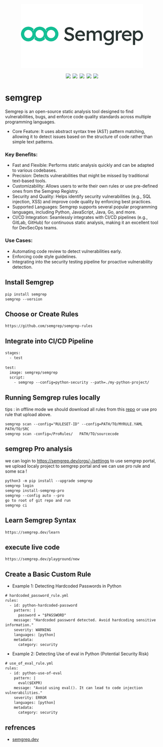 <h1 align="center">
  <br>
  <a href=""><img src="/img/logo.webp" alt="" width="400px;"></a>
  <br>
  <img src="https://img.shields.io/badge/PRs-welcome-blue">
  <img src="https://img.shields.io/github/last-commit/kh4sh3i/semgrep">
  <img src="https://img.shields.io/github/commit-activity/m/kh4sh3i/semgrep">
  <a href="https://twitter.com/intent/follow?screen_name=kh4sh3i_"><img src="https://img.shields.io/twitter/follow/kh4sh3i_?style=flat&logo=twitter"></a>
  <a href="https://github.com/kh4sh3i"><img src="https://img.shields.io/github/stars/kh4sh3i?style=flat&logo=github"></a>
</h1>


# semgrep
Semgrep is an open-source static analysis tool designed to find vulnerabilities, bugs, and enforce code quality standards across multiple programming languages.

* Core Feature: It uses abstract syntax tree (AST) pattern matching, allowing it to detect issues based on the structure of code rather than simple text patterns.

### Key Benefits:

*   Fast and Flexible: Performs static analysis quickly and can be adapted to various codebases.
*   Precision: Detects vulnerabilities that might be missed by traditional text-based tools.
*   Customizability: Allows users to write their own rules or use pre-defined ones from the Semgrep Registry.
*   Security and Quality: Helps identify security vulnerabilities (e.g., SQL injection, XSS) and improve code quality by enforcing best practices.
*   Supported Languages: Semgrep supports several popular programming languages, including Python, JavaScript, Java, Go, and more.
*   CI/CD Integration: Seamlessly integrates with CI/CD pipelines (e.g., GitLab, GitHub) for continuous static analysis, making it an excellent tool for DevSecOps teams.


### Use Cases:

* Automating code review to detect vulnerabilities early.
* Enforcing code style guidelines.
* Integrating into the security testing pipeline for proactive vulnerability detection.


## Install Semgrep
```
pip install semgrep
semgrep --version
```

## Choose or Create Rules
```
https://github.com/semgrep/semgrep-rules
```

## Integrate into CI/CD Pipeline
```
stages:
  - test

test:
  image: semgrep/semgrep
  script:
    - semgrep --config=python-security --path=./my-python-project/
```

## Running Semgrep rules locally
tips : in offline mode we should download all rules from this [repo](https://github.com/semgrep/semgrep-rules) or use pro rule that upload above.
```
semgrep scan --config="RULESET-ID" --config=PATH/TO/MYRULE.YAML PATH/TO/SRC
semgrep scan -config=/ProRules/   PATH/TO/sourcecode
```

## semgrep Pro analysis
we can login to https://semgrep.dev/orgs/-/settings to use semgrep portal,
we upload localy project to semgrep portal and we can use pro rule and some sca !

```
python3 -m pip install --upgrade semgrep
semgrep login
semgrep install-semgrep-pro
semgrep --config auto --pro
go to root of git repo and run
semgrep ci
```

## Learn Semgrep Syntax
```
https://semgrep.dev/learn
```

## execute live code
```
https://semgrep.dev/playground/new
```

## Create a Basic Custom Rule
* Example 1: Detecting Hardcoded Passwords in Python
```
# hardcoded_password_rule.yml
rules:
  - id: python-hardcoded-password
    pattern: |
      password = "$PASSWORD"
    message: "Hardcoded password detected. Avoid hardcoding sensitive information."
    severity: WARNING
    languages: [python]
    metadata:
      category: security
```

* Example 2: Detecting Use of eval in Python (Potential Security Risk)
```
# use_of_eval_rule.yml
rules:
  - id: python-use-of-eval
    pattern: |
      eval($EXPR)
    message: "Avoid using eval(). It can lead to code injection vulnerabilities."
    severity: ERROR
    languages: [python]
    metadata:
      category: security
```


## refrences
* [semgrep.dev](https://semgrep.dev/docs/semgrep-code/semgrep-pro-engine-intro#run-cross-file-analysis-in-the-cli)



